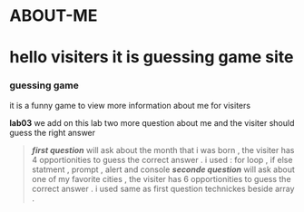 # ABOUT-ME

# hello visiters it is guessing game site

### guessing game 

it is a funny game to view more information about me for visiters

**lab03**
we add on this lab two more question about me and the visiter should guess the right answer
  
  >  ***first question*** will ask about the month that i was born , the visiter has 4 opportionities to guess the correct answer .
  i used : for loop , if else statment , prompt , alert and console 
  >  ***seconde question*** will ask about one of my favorite cities , the visiter has 6 opportionities to guess the correct answer .
  i used same as first question technickes  beside array .